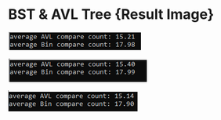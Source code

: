 # BST & AVL Tree {Result Image}
![](./17-compareAVL1.png)

![](./17-compareAVL2.png)

![](./17-compareAVL3.png)

